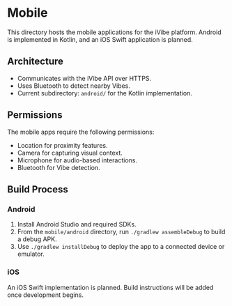 # Mobile

This directory hosts the mobile applications for the iVibe platform. Android is implemented in Kotlin, and an iOS Swift application is planned.

## Architecture
- Communicates with the iVibe API over HTTPS.
- Uses Bluetooth to detect nearby Vibes.
- Current subdirectory: `android/` for the Kotlin implementation.

## Permissions
The mobile apps require the following permissions:
- Location for proximity features.
- Camera for capturing visual context.
- Microphone for audio-based interactions.
- Bluetooth for Vibe detection.

## Build Process
### Android
1. Install Android Studio and required SDKs.
2. From the `mobile/android` directory, run `./gradlew assembleDebug` to build a debug APK.
3. Use `./gradlew installDebug` to deploy the app to a connected device or emulator.

### iOS
An iOS Swift implementation is planned. Build instructions will be added once development begins.

